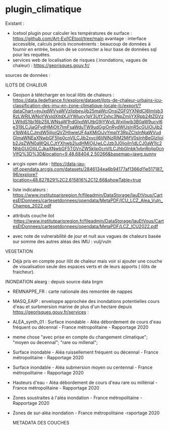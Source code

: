 # plugin_climatique

Existant : 
- Icetool plugin pour calculer les températures de surface : https://github.com/Art-Ev/ICEtool/tree/main
avantage : interface accessible, calculs précis
inconvénients : beaucoup de données à fournir en entrée, besoin de se connecter a leur base de données sql pour les requêtes.
- services web de localisation de risques ( inondations, vagues de chaleur) : https://georisques.gouv.fr/

sources de données : 

ILOTS DE CHALEUR
- Geojson à télécharger en local ilôts de chaleurs : https://data.iledefrance.fr/explore/dataset/ilots-de-chaleur-urbains-icu-classification-des-imu-en-zone-climatique-locale-lc/export/?dataChart=eyJxdWVyaWVzIjpbeyJjb25maWciOnsiZGF0YXNldCI6Imlsb3RzLWRlLWNoYWxldXItdXJiYWlucy1pY3UtY2xhc3NpZmljYXRpb24tZGVzLWltdS1lbi16b25lLWNsaW1hdGlxdWUtbG9jYWxlLWxjIiwib3B0aW9ucyI6e319LCJjaGFydHMiOlt7ImFsaWduTW9udGgiOnRydWUsInR5cGUiOiJjb2x1bW4iLCJmdW5jIjoiQVZHIiwieUF4aXMiOiJvYmplY3RpZCIsInNjaWVudGlmaWNEaXNwbGF5Ijp0cnVlLCJjb2xvciI6IiNlNzRjM2MifV0sInhBeGlzIjoib2JqZWN0aWQiLCJtYXhwb2ludHMiOjUwLCJzb3J0IjoiIn1dLCJ0aW1lc2NhbGUiOiIiLCJkaXNwbGF5TGVnZW5kIjp0cnVlLCJhbGlnbk1vbnRoIjp0cnVlfQ%3D%3D&location=9,48.68404,2.50266&basemap=jawg.sunny
- arcgis open data : https://data-iau-idf.opendata.arcgis.com/datasets/2846134ea6b94177af1366d11e517187_96/explore?location=48.827829%2C2.615816%2C12.66&showTable=true
- liste indicateurs : https://www.institutparisregion.fr/fileadmin/DataStorage/IauEtVous/CartesEtDonnees/cartesetdonnees/opendata/MetaPDF/ICU_LCZ_Alea_Vuln_Champs_2022.pdf

- attributs couche ilot :https://www.institutparisregion.fr/fileadmin/DataStorage/IauEtVous/CartesEtDonnees/cartesetdonnees/opendata/MetaPDF/LCZ_ICU2022.pdf
- avec note de vulnerabilité de jour et nuit aux vagues de chaleurs basée sur somme des autres aléas des IMU : vulj/vuln



VEGETATION 
- Déjà pris en compte pour ilôt de chaleur mais voir si ajouter une couche de visualisation seule des espaces verts et de leurs apports ( ilôts de fraicheur).
 
INONDATION alearg : 
depuis source data brgm 
- REMNAPPE_FR : carte nationale des remontée de nappes
- MASQ_EAIP : enveloppe approchée des inondations potentielles cours d'eau et surbmersion marine de plus d'un hectare
depuis https://georisques.gouv.fr/services :
- ALEA_synth_01 : Surface inondable - Aléa débordement de cours d'eau fréquent ou décennal - France métropolitaine - Rapportage 2020
- meme chose "avec prise en compte du changement climatique"; "moyen ou decennal"; "rare ou millenal";
- Surface inondable - Aléa ruissellement fréquent ou décennal - France métropolitaine - Rapportage 2020
- Surface inondable - Aléa submersion moyen ou centennal - France métropolitaine - Rapportage 2020
- Hauteurs d'eau - Aléa débordement de cours d'eau rare ou millénial - France métropolitaine - Rapportage 2020
- Zones soustraites à l'aléa inondation - France métropolitaine - Rapportage 2020
- Zones de sur-aléa inondation - France métropolitaine -raportage 2020

  METADATA DES COUCHES

